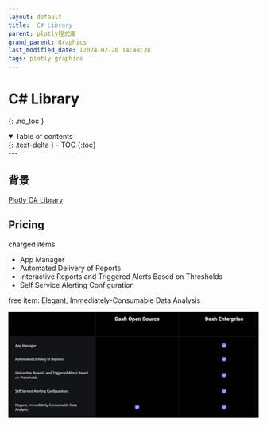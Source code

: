 ```yaml
---
layout: default
title:  C# Library
parent: plotly程式庫
grand_parent: Graphics
last_modified_date: I2024-02-20 14:48:38
tags: plotly graphics
---
```


#  C# Library
{: .no_toc }

<details open markdown="block">
  <summary>
    Table of contents
  </summary>
  {: .text-delta }
- TOC
{:toc}
</details>
---

## 背景

[Plotly C# Library](https://plotly.com/csharp/)


## Pricing

charged items

- App Manager
- Automated Delivery of Reports
- Interactive Reports and Triggered Alerts Based on Thresholds
- Self Service Alerting Configuration

free item: Elegant, Immediately-Consumable Data Analysis

![](2024-02-20-15-33-55.png)


